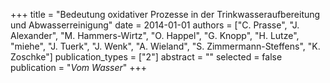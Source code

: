 +++
title = "Bedeutung oxidativer Prozesse in der Trinkwasseraufbereitung und Abwasserreinigung"
date = 2014-01-01
authors = ["C. Prasse", "J. Alexander", "M. Hammers-Wirtz", "O. Happel", "G. Knopp", "H. Lutze", "miehe", "J. Tuerk", "J. Wenk", "A. Wieland", "S. Zimmermann-Steffens", "K. Zoschke"]
publication_types = ["2"]
abstract = ""
selected = false
publication = "*Vom Wasser*"
+++

